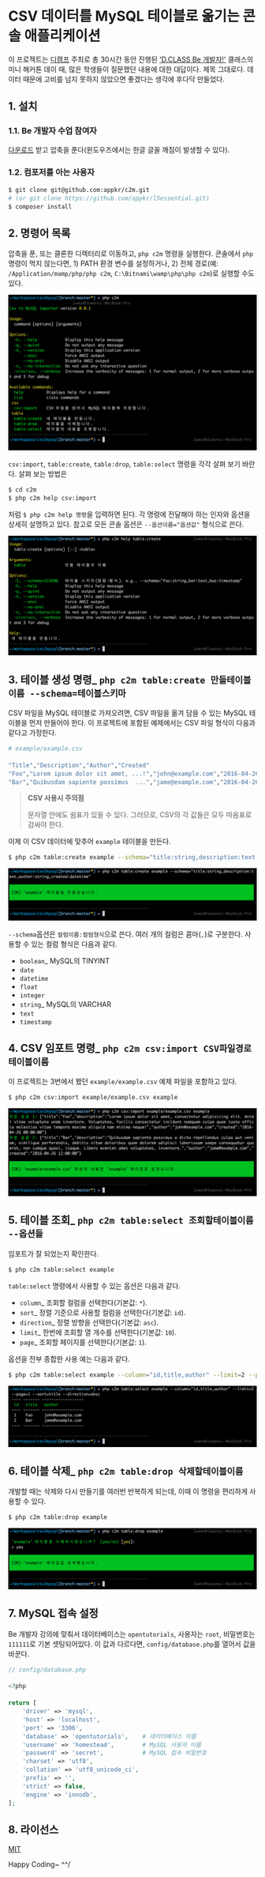 # CSV 데이터를 MySQL 테이블로 옮기는 콘솔 애플리케이션

이 프로젝트는 [디캠프](http://dcamp.kr) 주최로 총 30시간 동안 진행된 ['D.CLASS Be 개발자!'](https://www.facebook.com/groups/dclass1604) 클래스의 미니 해커톤 데이 때, 많은 학생들이 질문했던 내용에 대한 대답이다. 제목 그대로다. 데이터 때문에 고비를 넘지 못하지 않았으면 좋겠다는 생각에 후다닥 만들었다.

## 1. 설치

### 1.1. Be 개발자 수업 참여자

[다운로드](https://raw.githubusercontent.com/appkr/c2m/master/releases/c2m_0.0.1.zip) 받고 압축을 푼다(윈도우즈에서는 한글 글꼴 깨짐이 발생할 수 있다).

### 1.2. 컴포저를 아는 사용자

```sh
$ git clone git@github.com:appkr/c2m.git 
# (or git clone https://github.com/appkr/l5essential.git)
$ composer install
```

## 2. 명령어 목록

압축을 푼, 또는 클론한 디렉터리로 이동하고, `php c2m` 명령을 실행한다. 콘솔에서 `php` 명령이 먹지 않는다면, 1) PATH 환경 변수를 설정하거나, 2) 전체 경로(예: `/Application/mamp/php/php c2m`, `C:\Bitnami\wamp\php\php c2m`)로 실행할 수도 있다.

![그림 1](images/1.png)

`csv:import`, `table:create`, `table:drop`, `table:select` 명령을 각각 살펴 보기 바란다. 살펴 보는 방법은

```sh
$ cd c2m
$ php c2m help csv:import
```

처럼 `$ php c2m help 명령`을 입력하면 된다. 각 명령에 전달해야 하는 인자와 옵션을 상세히 설명하고 있다. 참고로 모든 콘솔 옵션은 `--옵션이름="옵션값"` 형식으로 쓴다.
 
![그림 2](images/2.png)

## 3. 테이블 생성 명령_ `php c2m table:create 만들테이블이름 --schema=테이블스키마`

CSV 파일을 MySQL 테이블로 가져오려면, CSV 파일을 옮겨 담을 수 있는 MySQL 테이블을 먼저 만들어야 한다. 이 프로젝트에 포함된 예제에서는 CSV 파일 형식이 다음과 같다고 가정한다.

```sh
# example/example.csv 

"Title","Description","Author","Created"
"Foo","Lorem ipsum dolor sit amet, ...!","john@example.com","2016-04-26 00:00:00"
"Bar","Quibusdam sapiente possimus  ...","jame@example.com","2016-04-26 12:00:00"
```

> **CSV 사용시 주의점**
>
> 문자열 안에도 쉼표가 있을 수 있다. 그러므로, CSV의 각 값들은 모두 따옴표로 감싸야 한다. 

이제 이 CSV 데이터에 맞추어 `example` 테이블을 만든다.

```sh
$ php c2m table:create example --schema="title:string,description:text,author:string,created:datetime"
```

![그림 3](images/3.png)

`--schema`옵션은 `컬럼이름:컬럼형식`으로 쓴다. 여러 개의 컬럼은 콤마(`,`)로 구분한다. 사용할 수 있는 컬럼 형식은 다음과 같다.

-   `boolean`_ MySQL의 TINYINT
-   `date`
-   `datetime`
-   `float`
-   `integer`
-   `string`_ MySQL의 VARCHAR
-   `text`
-   `timestamp`

## 4. CSV 임포트 명령_ `php c2m csv:import CSV파일경로 테이블이름`

이 프로젝트는 3번에서 봤던 `example/example.csv` 예제 파일을 포함하고 있다.

```sh
$ php c2m csv:import example/example.csv example
```

![그림 4](images/4.png)

## 5. 테이블 조회_ `php c2m table:select 조회할테이블이름 --옵션들`

임포트가 잘 되었는지 확인한다.

```sh
$ php c2m table:select example
```

`table:select` 명령에서 사용할 수 있는 옵션은 다음과 같다.

-   `column`_ 조회할 컬럼을 선택한다(기본값: `*`).
-   `sort`_ 정렬 기준으로 사용할 컬럼을 선택한다(기본값: `id`).
-   `direction`_ 정렬 방향을 선택한다(기본값: `asc`).
-   `limit`_ 한번에 조회할 열 개수를 선택한다(기본값: `10`).
-   `page`_ 조회할 페이지를 선택한다(기본값: `1`).

옵션을 전부 종합한 사용 예는 다음과 같다.

```sh
$ php c2m table:select example --column="id,title,author" --limit=2 --page=1 --sort=title --direction=desc
```

![그림 5](images/5.png)

## 6. 테이블 삭제_ `php c2m table:drop 삭제할테이블이름`

개발할 때는 삭제와 다시 만들기를 여러번 반복하게 되는데, 이때 이 명령을 편리하게 사용할 수 있다.

```sh
$ php c2m table:drop example
```

![그림 6](images/6.png)

## 7. MySQL 접속 설정

Be 개발자 강의에 맞춰서 데이터베이스는 `opentutorials`, 사용자는 `root`, 비밀번호는 `111111`로 기본 셋팅되어있다. 이 값과 다르다면, `config/database.php`를 열어서 값을 바꾼다.

```php
// config/database.php

<?php

return [
    'driver' => 'mysql',
    'host' => 'localhost',
    'port' => '3306',
    'database' => 'opentutorials',    # 데이터베이스 이름
    'username' => 'homestead',        # MySQL 사용자 이름
    'password' => 'secret',           # MySQL 접속 비밀번호
    'charset' => 'utf8',
    'collation' => 'utf8_unicode_ci',
    'prefix' => '',
    'strict' => false,
    'engine' => 'innodb',
];
```

## 8. 라이선스

[MIT](https://github.com/appkr/csv2mysql/blob/master/LICENSE)

Happy Coding~ \^^/

